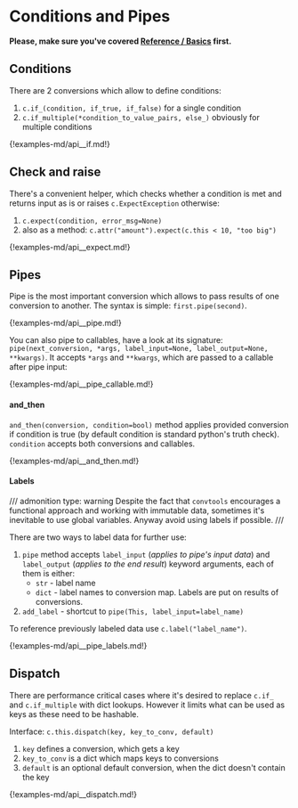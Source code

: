 # Conditions and Pipes

**Please, make sure you've covered [Reference / Basics](./basics.md) first.**

## Conditions

There are 2 conversions which allow to define conditions:

1. `c.if_(condition, if_true, if_false)` for a single condition
1. `c.if_multiple(*condition_to_value_pairs, else_)` obviously for multiple conditions

{!examples-md/api__if.md!}


## Check and raise

There's a convenient helper, which checks whether a condition is met and
returns input as is or raises `c.ExpectException` otherwise:

1. `c.expect(condition, error_msg=None)`
2. also as a method: `c.attr("amount").expect(c.this < 10, "too big")`

{!examples-md/api__expect.md!}

## Pipes

Pipe is the most important conversion which allows to pass results of one
conversion to another. The syntax is simple: `first.pipe(second)`.

{!examples-md/api__pipe.md!}

You can also pipe to callables, have a look at its signature:
`pipe(next_conversion, *args, label_input=None, label_output=None, **kwargs)`.
It accepts `*args` and `**kwargs`, which are passed to a callable after pipe
input:

{!examples-md/api__pipe_callable.md!}

#### and_then

`and_then(conversion, condition=bool)` method applies provided conversion if
condition is true (by default condition is standard python's truth check).
`condition` accepts both conversions and callables.

{!examples-md/api__and_then.md!}

#### Labels

/// admonition
    type: warning
Despite the fact that `convtools` encourages a functional approach and
working with immutable data, sometimes it's inevitable to use global
variables. Anyway avoid using labels if possible.
///

There are two ways to label data for further use:

1. `pipe` method accepts `label_input` (_applies to pipe's input data_) and
   `label_output` (_applies to the end result_) keyword arguments, each of them
   is either:
    * `str` - label name
	* `dict` - label names to conversion map. Labels are put on results of
	  conversions.
1. `add_label` - shortcut to `pipe(This, label_input=label_name)`

To reference previously labeled data use `c.label("label_name")`.

{!examples-md/api__pipe_labels.md!}

## Dispatch

There are performance critical cases where it's desired to replace `c.if_` and
`c.if_multiple` with dict lookups. However it limits what can be used as keys
as these need to be hashable.

Interface: `c.this.dispatch(key, key_to_conv, default)`

1. `key` defines a conversion, which gets a key
1. `key_to_conv` is a dict which maps keys to conversions
1. `default` is an optional default conversion, when the dict doesn't contain
   the key

{!examples-md/api__dispatch.md!}

